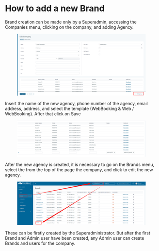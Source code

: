 # How to add a new Brand

Brand creation can be made only by a Superadmin, accessing the Companies menu, clicking on the company, and adding Agency.

<figure><img src="../.gitbook/assets/image (1) (1) (1) (1) (1) (1) (1) (1) (1) (1) (1) (1) (1) (1).png" alt=""><figcaption></figcaption></figure>

Insert the name of the new agency, phone number of the agency, email address, address, and select the template (WebBooking & Web / WebBooking). After that click on Save

<figure><img src="../.gitbook/assets/image (2) (1) (1) (1) (1) (1) (1) (1) (1).png" alt=""><figcaption></figcaption></figure>

After the new agency is created, it is necessary to go on the Brands menu, select the from the top of the page the company, and click to edit the new agency.

<figure><img src="../.gitbook/assets/image (3) (1) (1) (1) (1) (1) (1) (1) (1).png" alt=""><figcaption></figcaption></figure>

These can be firstly created by the Superadministrator. But after the first Brand and Admin user have been created, any Admin user can create Brands and users for the company.

